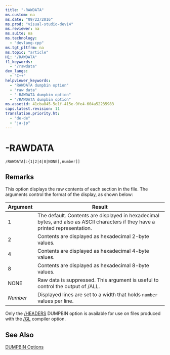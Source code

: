 ```yaml
---
title: "-RAWDATA"
ms.custom: na
ms.date: "09/22/2016"
ms.prod: "visual-studio-dev14"
ms.reviewer: na
ms.suite: na
ms.technology: 
  - "devlang-cpp"
ms.tgt_pltfrm: na
ms.topic: "article"
H1: "/RAWDATA"
f1_keywords: 
  - "/rawdata"
dev_langs: 
  - "C++"
helpviewer_keywords: 
  - "RAWDATA dumpbin option"
  - "raw data"
  - "-RAWDATA dumpbin option"
  - "/RAWDATA dumpbin option"
ms.assetid: 41cba845-5e1f-415e-9fe4-604a52235983
caps.latest.revision: 11
translation.priority.ht: 
  - "de-de"
  - "ja-jp"
---
```

# -RAWDATA
```  
/RAWDATA[:{1|2|4|8|NONE[,number]]  
```  
  
## Remarks  
 This option displays the raw contents of each section in the file. The arguments control the format of the display, as shown below:  
  
|Argument|Result|  
|--------------|------------|  
|1|The default. Contents are displayed in hexadecimal bytes, and also as ASCII characters if they have a printed representation.|  
|2|Contents are displayed as hexadecimal 2-byte values.|  
|4|Contents are displayed as hexadecimal 4-byte values.|  
|8|Contents are displayed as hexadecimal 8-byte values.|  
|NONE|Raw data is suppressed. This argument is useful to control the output of /ALL.|  
|*Number*|Displayed lines are set to a width that holds `number` values per line.|  
  
 Only the [/HEADERS](../VS_csharp/-headers.md) DUMPBIN option is available for use on files produced with the [/GL](../VS_csharp/-gl--whole-program-optimization-.md) compiler option.  
  
## See Also  
 [DUMPBIN Options](../VS_csharp/dumpbin-options.md)